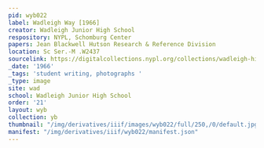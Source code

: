 ```yaml
---
pid: wyb022
label: Wadleigh Way [1966]
creator: Wadleigh Junior High School
respository: NYPL, Schomburg Center
papers: Jean Blackwell Hutson Research & Reference Division
location: Sc Ser.-M .W2437
sourcelink: https://digitalcollections.nypl.org/collections/wadleigh-high-school-yearbooks#/?tab=navigation
_date: '1966'
_tags: 'student writing, photographs '
_type: image
site: wad
school: Wadleigh Junior High School
order: '21'
layout: wyb
collection: yb
thumbnail: "/img/derivatives/iiif/images/wyb022/full/250,/0/default.jpg"
manifest: "/img/derivatives/iiif/wyb022/manifest.json"
---
```

